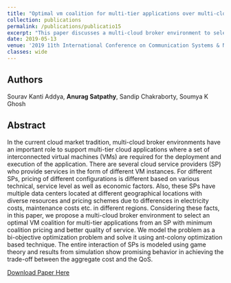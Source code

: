 ```yaml
---
title: "Optimal vm coalition for multi-tier applications over multi-cloud broker environments"
collection: publications
permalink: /publications/publicatio15
excerpt: "This paper discusses a multi-cloud broker environment to select an optimal VM coalition for multi-tier applications from an SP with minimum coalition pricing and better quality of service. The coalition formation problem is modeled as a bi-objective optimization and is solved using an ant-colony meta-heuristic."
date: 2019-05-13
venue: '2019 11th International Conference on Communication Systems & Networks (COMSNETS), Bengaluru, India'
classes: wide
---
```

## Authors
Sourav Kanti Addya, **Anurag Satpathy**, Sandip Chakraborty, Soumya K Ghosh

## Abstract
In the current cloud market tradition, multi-cloud broker environments have an important role to support multi-tier cloud applications where a set of interconnected virtual machines (VMs) are required for the deployment and execution of the application. There are several cloud service providers (SP) who provide services in the form of different VM instances. For different SPs, pricing of different configurations is different based on various technical, service level as well as economic factors. Also, these SPs have multiple data centers located at different geographical locations with diverse resources and pricing schemes due to differences in electricity costs, maintenance costs etc. in different regions. Considering these facts, in this paper, we propose a multi-cloud broker environment to select an optimal VM coalition for multi-tier applications from an SP with minimum coalition pricing and better quality of service. We model the problem as a bi-objective optimization problem and solve it using ant-colony optimization based technique. The entire interaction of SPs is modeled using game theory and results from simulation show promising behavior in achieving the trade-off between the aggregate cost and the QoS.

[Download Paper Here](https://ieeexplore.ieee.org/abstract/document/8711038)
